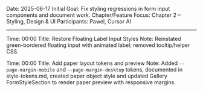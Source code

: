 Date: 2025-06-17
Initial Goal: Fix styling regressions in form input components and document work.
Chapter/Feature Focus: Chapter 2 – Styling, Design & UI
Participants: Pawel, Cursor AI

---

Time: 00:00
Title: Restore Floating Label Input Styles
Note: Reinstated green-bordered floating input with animated label; removed tooltip/helper CSS.

Time: 00:00
Title: Add paper layout tokens and preview
Note: Added `--page-margin-mobile` and `--page-margin-desktop` tokens, documented in style-tokens.md, created paper object style and updated Gallery FormStyleSection to render paper preview with responsive margins.

